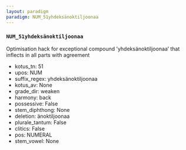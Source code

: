 ```yaml
---
layout: paradigm
paradigm: NUM_51yhdeksänoktiljoonaa
---
```

### ` NUM_51yhdeksänoktiljoonaa `

Optimisation hack for exceptional compound ’yhdeksänoktiljoonaa’ that inflects in all parts with agreement
* kotus_tn: 51
* upos: NUM
* suffix_regex: yhdeksänoktiljoonaa
* kotus_av: None
* grade_dir: weaken
* harmony: back
* possessive: False
* stem_diphthong: None
* deletion: änoktiljoonaa
* plurale_tantum: False
* clitics: False
* pos: NUMERAL
* stem_vowel: None
